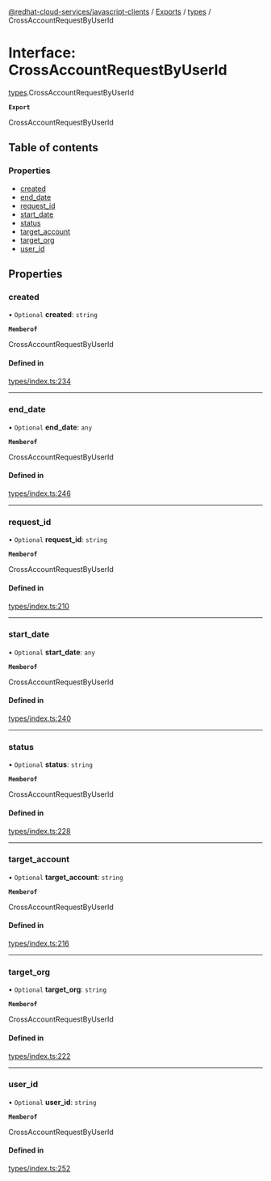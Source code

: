 [@redhat-cloud-services/javascript-clients](../README.md) / [Exports](../modules.md) / [types](../modules/types.md) / CrossAccountRequestByUserId

# Interface: CrossAccountRequestByUserId

[types](../modules/types.md).CrossAccountRequestByUserId

**`Export`**

CrossAccountRequestByUserId

## Table of contents

### Properties

- [created](types.CrossAccountRequestByUserId.md#created)
- [end\_date](types.CrossAccountRequestByUserId.md#end_date)
- [request\_id](types.CrossAccountRequestByUserId.md#request_id)
- [start\_date](types.CrossAccountRequestByUserId.md#start_date)
- [status](types.CrossAccountRequestByUserId.md#status)
- [target\_account](types.CrossAccountRequestByUserId.md#target_account)
- [target\_org](types.CrossAccountRequestByUserId.md#target_org)
- [user\_id](types.CrossAccountRequestByUserId.md#user_id)

## Properties

### created

• `Optional` **created**: `string`

**`Memberof`**

CrossAccountRequestByUserId

#### Defined in

[types/index.ts:234](https://github.com/RedHatInsights/javascript-clients/blob/main/packages/rbac/types/index.ts#L234)

___

### end\_date

• `Optional` **end\_date**: `any`

**`Memberof`**

CrossAccountRequestByUserId

#### Defined in

[types/index.ts:246](https://github.com/RedHatInsights/javascript-clients/blob/main/packages/rbac/types/index.ts#L246)

___

### request\_id

• `Optional` **request\_id**: `string`

**`Memberof`**

CrossAccountRequestByUserId

#### Defined in

[types/index.ts:210](https://github.com/RedHatInsights/javascript-clients/blob/main/packages/rbac/types/index.ts#L210)

___

### start\_date

• `Optional` **start\_date**: `any`

**`Memberof`**

CrossAccountRequestByUserId

#### Defined in

[types/index.ts:240](https://github.com/RedHatInsights/javascript-clients/blob/main/packages/rbac/types/index.ts#L240)

___

### status

• `Optional` **status**: `string`

**`Memberof`**

CrossAccountRequestByUserId

#### Defined in

[types/index.ts:228](https://github.com/RedHatInsights/javascript-clients/blob/main/packages/rbac/types/index.ts#L228)

___

### target\_account

• `Optional` **target\_account**: `string`

**`Memberof`**

CrossAccountRequestByUserId

#### Defined in

[types/index.ts:216](https://github.com/RedHatInsights/javascript-clients/blob/main/packages/rbac/types/index.ts#L216)

___

### target\_org

• `Optional` **target\_org**: `string`

**`Memberof`**

CrossAccountRequestByUserId

#### Defined in

[types/index.ts:222](https://github.com/RedHatInsights/javascript-clients/blob/main/packages/rbac/types/index.ts#L222)

___

### user\_id

• `Optional` **user\_id**: `string`

**`Memberof`**

CrossAccountRequestByUserId

#### Defined in

[types/index.ts:252](https://github.com/RedHatInsights/javascript-clients/blob/main/packages/rbac/types/index.ts#L252)
